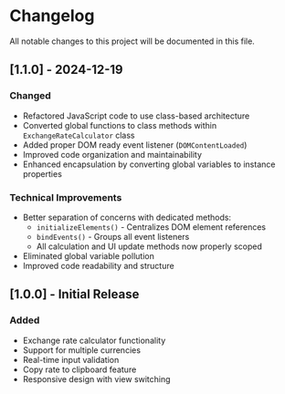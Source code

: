 # Changelog

All notable changes to this project will be documented in this file.

## [1.1.0] - 2024-12-19

### Changed

- Refactored JavaScript code to use class-based architecture
- Converted global functions to class methods within `ExchangeRateCalculator` class
- Added proper DOM ready event listener (`DOMContentLoaded`)
- Improved code organization and maintainability
- Enhanced encapsulation by converting global variables to instance properties

### Technical Improvements

- Better separation of concerns with dedicated methods:
  - `initializeElements()` - Centralizes DOM element references
  - `bindEvents()` - Groups all event listeners
  - All calculation and UI update methods now properly scoped
- Eliminated global variable pollution
- Improved code readability and structure

## [1.0.0] - Initial Release

### Added

- Exchange rate calculator functionality
- Support for multiple currencies
- Real-time input validation
- Copy rate to clipboard feature
- Responsive design with view switching
